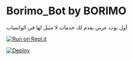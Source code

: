 # Borimo_Bot by BORIMO
أول بوت عربي يقدم لك خدمات لا مثيل لها في الواتساب

[![Run on Repl.it](https://repl.it/badge/github/quiec/whatsasena)](https://replit.com/@bobizbotmd/BOBIZ-MD?v=1)


[![Deploy](https://www.herokucdn.com/deploy/button.svg)](https://heroku.com/deploy?template=https://github.com/bobizbotmd/BOBIZ-MD)
